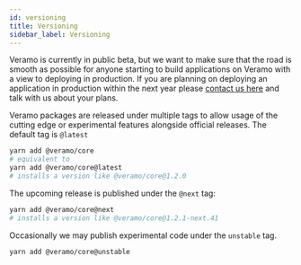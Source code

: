 ```yaml
---
id: versioning
title: Versioning
sidebar_label: Versioning
---
```


Veramo is currently in public beta, but we want to make sure that the road is smooth as possible for anyone starting to
build applications on Veramo with a view to deploying in production. If you are planning on deploying an application in
production within the next year please [contact us here](https://github.com/uport-project/veramo/discussions) and talk
with us about your plans.

Veramo packages are released under multiple tags to allow usage of the cutting edge or experimental features alongside
official releases. The default tag is `@latest`

```bash
yarn add @veramo/core
# equivalent to
yarn add @veramo/core@latest
# installs a version like @veramo/core@1.2.0
```

The upcoming release is published under the `@next` tag:

```bash
yarn add @veramo/core@next
# installs a version like @veramo/core@1.2.1-next.41
```

Occasionally we may publish experimental code under the `unstable` tag.

```bash
yarn add @veramo/core@unstable
```
